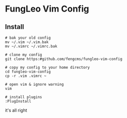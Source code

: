 # FungLeo Vim Config
## Install

```shell
# bak your old config
mv ~/.vim ~/.vim.bak
mv ~/.vimrc ~/.vimrc.bak

# clone my config
git clone https:#github.com/fengcms/fungleo-vim-config

# copy my config to your home directory
cd fungleo-vim-config
cp -r .vim .vimrc ~

# open vim & ignore warning
vim 

# install plugins
:PlugInstall
```
it's all right
